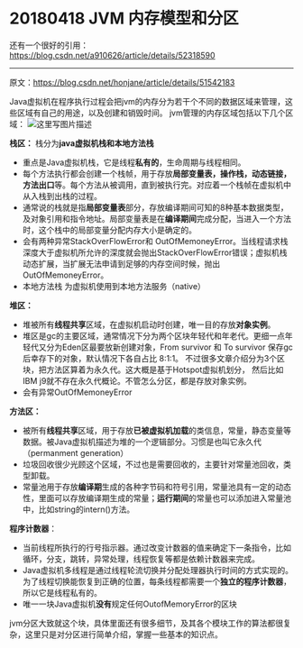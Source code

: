 # 20180418 JVM 内存模型和分区



还有一个很好的引用： https://blog.csdn.net/a910626/article/details/52318590

--------------------

原文：https://blog.csdn.net/honjane/article/details/51542183

Java虚拟机在程序执行过程会把jvm的内存分为若干个不同的数据区域来管理，这些区域有自己的用途，以及创建和销毁时间。 
jvm管理的内存区域包括以下几个区域： 
![这里写图片描述](https://img-blog.csdn.net/20160530222930189)

**栈区：** 
栈分为**java虚拟机栈和本地方法栈**

- 重点是Java虚拟机栈，它是线程**私有的**，生命周期与线程相同。
- 每个方法执行都会创建一个栈帧，用于存放**局部变量表，操作栈，动态链接，方法出口**等。每个方法从被调用，直到被执行完。对应着一个栈帧在虚拟机中从入栈到出栈的过程。
- 通常说的栈就是指**局部变量表**部分，存放编译期间可知的8种基本数据类型，及对象引用和指令地址。局部变量表是在**编译期间**完成分配，当进入一个方法时，这个栈中的局部变量分配内存大小是确定的。
- 会有两种异常StackOverFlowError和 OutOfMemoneyError。当线程请求栈深度大于虚拟机所允许的深度就会抛出StackOverFlowError错误；虚拟机栈动态扩展，当扩展无法申请到足够的内存空间时候，抛出OutOfMemoneyError。
- 本地方法栈 为虚拟机使用到本地方法服务（native）

**堆区：**

- 堆被所有**线程共享**区域，在虚拟机启动时创建，唯一目的存放**对象实例**。
- 堆区是gc的主要区域，通常情况下分为两个区块年轻代和年老代。更细一点年轻代又分为Eden区最要放新创建对象，From survivor 和 To survivor 保存gc后幸存下的对象，默认情况下各自占比 8:1:1。 
  不过很多文章介绍分为3个区块，把方法区算着为永久代。这大概是基于Hotspot虚拟机划分， 然后比如IBM j9就不存在永久代概论。不管怎么分区，都是存放对象实例。
- 会有异常OutOfMemoneyError

**方法区：**

- 被所有**线程共享**区域，用于存放**已被虚拟机加载**的类信息，常量，静态变量等数据。被Java虚拟机描述为堆的一个逻辑部分。习惯是也叫它永久代（permanment generation）
- 垃圾回收很少光顾这个区域，不过也是需要回收的，主要针对常量池回收，类型卸载。
- 常量池用于存放**编译期**生成的各种字节码和符号引用，常量池具有一定的动态性，里面可以存放编译期生成的常量；**运行期间**的常量也可以添加进入常量池中，比如string的intern()方法。

**程序计数器**：

- 当前线程所执行的行号指示器。通过改变计数器的值来确定下一条指令，比如循环，分支，跳转，异常处理，线程恢复等都是依赖计数器来完成。
- Java虚拟机多线程是通过线程轮流切换并分配处理器执行时间的方式实现的。为了线程切换能恢复到正确的位置，每条线程都需要一个**独立的程序计数器**，所以它是线程私有的。
- 唯一一块Java虚拟机**没有**规定任何OutofMemoryError的区块

jvm分区大致就这个块，具体里面还有很多细节，及其各个模块工作的算法都很复杂，这里只是对分区进行简单介绍，掌握一些基本的知识点。